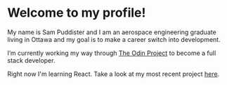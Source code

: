 # Welcome to my profile! 

My name is Sam Puddister and I am an aerospace engineering graduate living in Ottawa and my goal is to make a career switch into development.

I’m currently working my way through [The Odin Project](https://www.theodinproject.com/) to become a full stack developer. 

Right now I'm learning React. Take a look at my most recent project [here](https://github.com/spuddister/cv-project).


<!---
spuddister/spuddister is a ✨ special ✨ repository because its `README.md` (this file) appears on your GitHub profile.
You can click the Preview link to take a look at your changes.
--->

